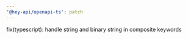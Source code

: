 ```yaml
---
'@hey-api/openapi-ts': patch
---
```


fix(typescript): handle string and binary string in composite keywords
